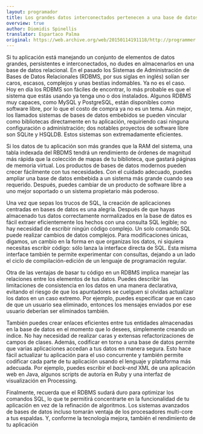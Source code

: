 ```yaml
---
layout: programador
title: Los grandes datos interconectados pertenecen a una base de datos
overview: true
author: Diomidis Spinellis
translator: Espartaco Palma
original: https://web.archive.org/web/20150114191118/http://programmer.97things.oreilly.com/wiki/index.php/Large_Interconnected_Data_Belongs_to_a_Database
---
```


Si tu aplicación está manejando un conjunto de elementos de datos
grandes, persistentes e interconectados, no dudes en almacenarlos en una
base de datos relacional. En el pasado los Sistemas de Administración de
Bases de Datos Relacionales (RDBMS, por sus siglas en inglés) solían ser
caros, escasos, complejos y unas bestias indomables. Ya no es el caso.
Hoy en día los RDBMS son fáciles de encontrar, lo más probable es que el
sistema que estás usando ya tenga uno o dos instalados. Algunos RDBMS
muy capaces, como MySQL y PostgreSQL, están disponibles como software
libre, por lo que el costo de compra ya no es un tema. Aún mejor, los
llamados sistemas de bases de datos embebidos se pueden vincular como
bibliotecas directamente en tu aplicación, requiriendo casi ninguna
configuración o administración; dos notables proyectos de software libre
son SQLite y HSQLDB. Estos sistemas son extremadamente eficientes.

Si los datos de tu aplicación son más grandes que la RAM del sistema,
una tabla indexada del RBDMS tendrá un rendimiento de órdenes de
magnitud más rápida que la colección de mapas de tu biblioteca, que
gastará páginas de memoria virtual. Los productos de bases de datos
modernos pueden crecer fácilmente con tus necesidades. Con el cuidado
adecuado, puedes ampliar una base de datos embebida a un sistema más
grande cuando sea requerido. Después, puedes cambiar de un producto de
software libre a uno mejor soportado o un sistema propietario más
poderoso.

Una vez que sepas los trucos de SQL, la creación de aplicaciones
centradas en bases de datos es una alegría. Después de que hayas
almacenado tus datos correctamente normalizados en la base de datos es
fácil extraer eficientemente los hechos con una consulta SQL legible; no
hay necesidad de escribir ningún código complejo. Un solo comando SQL
puede realizar cambios de datos complejos. Para modificaciones únicas,
digamos, un cambio en la forma en que organizas los datos, ni siquiera
necesitas escribir código: sólo lanza la interface directa de SQL. Esta
misma interface también te permite experimentar con consultas, dejando a
un lado el ciclo de compilación-edición de un lenguaje de programación
regular.

Otra de las ventajas de basar tu código en un RDBMS implica manejar las
relaciones entre los elementos de tus datos. Puedes describir las
limitaciones de consistencia en los datos en una manera declarativa,
evitando el riesgo de que los apuntadores se cuelguen si olvidas
actualizar los datos en un caso extremo. Por ejemplo, puedes especificar
que en caso de que un usuario sea eliminado, entonces los mensajes
enviados por ese usuario deberían ser eliminados también.

También puedes crear enlaces eficientes entre tus entidades almacenadas
en la base de datos en el momento que lo desees, simplemente creando un
índice. No hay necesidad de realizar caras y extensas refactorizaciones
de campos de clases. Además, codificar en torno a una base de datos
permite que varias aplicaciones accedan a tus datos en manera segura.
Esto hace fácil actualizar tu aplicación para el uso concurrente y
también permite codificar cada parte de tu aplicación usando el lenguaje
y plataforma más adecuada. Por ejemplo, puedes escribir el _back-end_
XML de una aplicación web en Java, algunos scripts de autoría en Ruby y
una interfaz de visualización en Processing.

Finalmente, recuerda que el RDBMS sudará duro para optimizar los
comandos SQL, lo que te permitirá concentrarte en la funcionalidad de tu
aplicación en vez de la refinación de algoritmos. Los sistemas avanzados
de bases de datos incluso tomarán ventaja de los procesadores multi-core
a tus espaldas. Y, conforme la tecnología mejora, también el rendimiento
de tu aplicación
